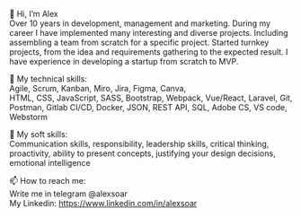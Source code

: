 👋 Hi, I’m Alex <br>
Over 10 years in development, management and marketing. During my career I have implemented many interesting and diverse projects.
Including assembling a team from scratch for a specific project. Started turnkey projects, from the idea and requirements gathering to the expected result.
I have experience in developing a startup from scratch to MVP.

👀 My technical skills: <br>
Agile, Scrum, Kanban, Miro, Jira, Figma, Canva,  
HTML, CSS, JavaScript, SASS, Bootstrap, Webpack, Vue/React, Laravel, Git, Postman, Gitlab CI/CD, Docker, JSON, REST API, SQL, Adobe CS, VS code, Webstorm

🌱 My soft skills: <br>
Communication skills, responsibility, leadership skills, critical thinking, proactivity, ability to present concepts, justifying your design decisions, emotional intelligence

📫 How to reach me: <br>
Write me in telegram @alexsoar <br>
My Linkedin: https://www.linkedin.com/in/alexsoar

<!---
alexsoar/alexsoar is a ✨ special ✨ repository because its `README.md` (this file) appears on your GitHub profile.
You can click the Preview link to take a look at your changes.
--->
